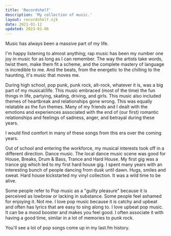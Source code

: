 ```yaml
---
title: 'Recordshelf'
description: 'My collection of music.'
layout: recordshelf.njk
date: 2021-01-12
updated: 2023-01-06
---
```


Music has always been a massive part of my life.

I'm happy listening to almost anything; rap music has been my number one joy in music for as long as I can remember. The way the artists take words, twist them, make them fit a scheme, and the complete mastery of language is incredible to me. And the beats, from the energetic to the chilling to the haunting, it's music that moves me.

During high school, pop punk, punk rock, alt-rock, whatever it is, was a big part of my musical/life. This music embraced (most of the time) the fun things in life, partying, skating, driving, and girls. This music also included themes of heartbreak and relationships gone wrong. This was equally relatable as the fun themes. Many of my friends and I dealt with the emotions and experiences associated with the end of (our first) romantic relationships and feelings of sadness, anger, and betrayal during these years.

I would find comfort in many of these songs from this era over the coming years.

Out of school and entering the workforce, my musical interests took off in a different direction. Dance music. The local dance music scene was good for House, Breaks, Drum & Bass, Trance and Hard House. My first gig was a trance gig which led to my first hard house gig. I spent many years with an interesting bunch of people dancing from dusk until dawn. Hugs, smiles and sweat. Hard house kickstarted my vinyl collection. It was a wild time to be alive.

Some people refer to Pop music as a "guilty pleasure" because it is perceived as lowbrow or lacking in substance. Some people feel ashamed for enjoying it. Not me. I love pop music because it is catchy and upbeat and often has lyrics that are easy to sing along to. I love upbeat pop music. It can be a mood booster and makes you feel good. I often associate it with having a good time, similar in a lot of memories to punk rock.

You'll see a lot of pop songs come up in my last.fm history. 
